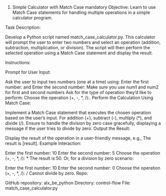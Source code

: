 1. Simple Calculator with Match Case
mandatory
Objective: Learn to use Match Case statements for handling multiple operations in a simple calculator program.

Task Description:

Develop a Python script named match_case_calculator.py. This calculator will prompt the user to enter two numbers and select an operation (addition, subtraction, multiplication, or division). The script will then perform the selected operation using a Match Case statement and display the result.

Instructions:

Prompt for User Input:

Ask the user to input two numbers (one at a time) using: Enter the first number: and Enter the second number:
Make sure you use num1 and num2 for first and second numbers
Ask for the type of operation they’d like to perform: Choose the operation (+, -, *, /):.
Perform the Calculation Using Match Case:

Implement a Match Case statement that executes the chosen operation based on the user’s input.
For addition (+), subtract (-), multiply (*), and divide (/).
Ensure to handle the division by zero case gracefully, displaying a message if the user tries to divide by zero.
Output the Result:

Display the result of the operation in a user-friendly message, e.g., The result is [result].
Example Interaction:

Enter the first number: 10
Enter the second number: 5
Choose the operation (+, -, *, /): *
The result is 50.
Or, for a division by zero scenario:

Enter the first number: 10
Enter the second number: 0
Choose the operation (+, -, *, /): /
Cannot divide by zero.
Repo:

GitHub repository: alx_be_python
Directory: control-flow
File: match_case_calculator.py
